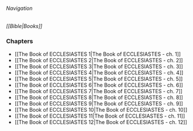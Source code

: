 ###### Navigation
*[[Bible|Books]]*

### Chapters
- [[The Book of ECCLESIASTES 1|The Book of ECCLESIASTES - ch. 1]]
- [[The Book of ECCLESIASTES 2|The Book of ECCLESIASTES - ch. 2]]
- [[The Book of ECCLESIASTES 3|The Book of ECCLESIASTES - ch. 3]]
- [[The Book of ECCLESIASTES 4|The Book of ECCLESIASTES - ch. 4]]
- [[The Book of ECCLESIASTES 5|The Book of ECCLESIASTES - ch. 5]]
- [[The Book of ECCLESIASTES 6|The Book of ECCLESIASTES - ch. 6]]
- [[The Book of ECCLESIASTES 7|The Book of ECCLESIASTES - ch. 7]]
- [[The Book of ECCLESIASTES 8|The Book of ECCLESIASTES - ch. 8]]
- [[The Book of ECCLESIASTES 9|The Book of ECCLESIASTES - ch. 9]]
- [[The Book of ECCLESIASTES 10|The Book of ECCLESIASTES - ch. 10]]
- [[The Book of ECCLESIASTES 11|The Book of ECCLESIASTES - ch. 11]]
- [[The Book of ECCLESIASTES 12|The Book of ECCLESIASTES - ch. 12]]
